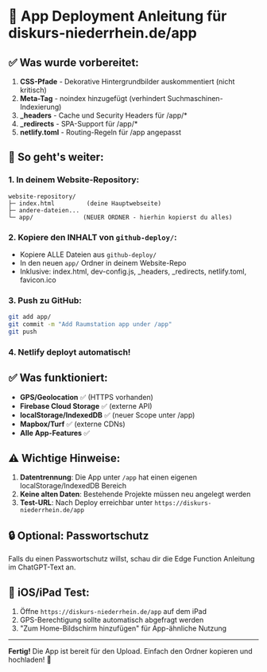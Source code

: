 # 📱 App Deployment Anleitung für diskurs-niederrhein.de/app

## ✅ Was wurde vorbereitet:

1. **CSS-Pfade** - Dekorative Hintergrundbilder auskommentiert (nicht kritisch)
2. **Meta-Tag** - noindex hinzugefügt (verhindert Suchmaschinen-Indexierung)
3. **_headers** - Cache und Security Headers für /app/*
4. **_redirects** - SPA-Support für /app/*
5. **netlify.toml** - Routing-Regeln für /app angepasst

## 🚀 So geht's weiter:

### 1. In deinem Website-Repository:
```
website-repository/
├─ index.html         (deine Hauptwebseite)
├─ andere-dateien...
└─ app/              (NEUER ORDNER - hierhin kopierst du alles)
```

### 2. Kopiere den INHALT von `github-deploy/`:
- Kopiere ALLE Dateien aus `github-deploy/` 
- In den neuen `app/` Ordner in deinem Website-Repo
- Inklusive: index.html, dev-config.js, _headers, _redirects, netlify.toml, favicon.ico

### 3. Push zu GitHub:
```bash
git add app/
git commit -m "Add Raumstation app under /app"
git push
```

### 4. Netlify deployt automatisch!

## ✅ Was funktioniert:

- **GPS/Geolocation** ✅ (HTTPS vorhanden)
- **Firebase Cloud Storage** ✅ (externe API)
- **localStorage/IndexedDB** ✅ (neuer Scope unter /app)
- **Mapbox/Turf** ✅ (externe CDNs)
- **Alle App-Features** ✅

## ⚠️ Wichtige Hinweise:

1. **Datentrennung**: Die App unter `/app` hat einen eigenen localStorage/IndexedDB Bereich
2. **Keine alten Daten**: Bestehende Projekte müssen neu angelegt werden
3. **Test-URL**: Nach Deploy erreichbar unter `https://diskurs-niederrhein.de/app`

## 🔒 Optional: Passwortschutz

Falls du einen Passwortschutz willst, schau dir die Edge Function Anleitung im ChatGPT-Text an.

## 📱 iOS/iPad Test:

1. Öffne `https://diskurs-niederrhein.de/app` auf dem iPad
2. GPS-Berechtigung sollte automatisch abgefragt werden
3. "Zum Home-Bildschirm hinzufügen" für App-ähnliche Nutzung

---

**Fertig!** Die App ist bereit für den Upload. Einfach den Ordner kopieren und hochladen! 🎉